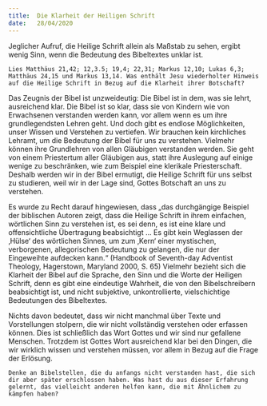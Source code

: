 ```yaml
---
title:  Die Klarheit der Heiligen Schrift
date:   28/04/2020
---
```


Jeglicher Aufruf, die Heilige Schrift allein als Maßstab zu sehen, ergibt wenig Sinn, wenn die Bedeutung des Bibeltextes unklar ist.

`Lies Matthäus 21,42; 12,3.5; 19,4; 22,31; Markus 12,10; Lukas 6,3; Matthäus 24,15 und Markus 13,14. Was enthält Jesu wiederholter Hinweis auf die Heilige Schrift in Bezug auf die Klarheit ihrer Botschaft?`

Das Zeugnis der Bibel ist unzweideutig: Die Bibel ist in dem, was sie lehrt, ausreichend klar. Die Bibel ist so klar, dass sie von Kindern wie von Erwachsenen verstanden werden kann, vor allem wenn es um ihre grundlegendsten Lehren geht. Und doch gibt es endlose Möglichkeiten, unser Wissen und Verstehen zu vertiefen. Wir brauchen kein kirchliches Lehramt, um die Bedeutung der Bibel für uns zu verstehen. Vielmehr können ihre Grundlehren von allen Gläubigen verstanden werden. Sie geht von einem Priestertum aller Gläubigen aus, statt ihre Auslegung auf einige wenige zu beschränken, wie zum Beispiel eine klerikale Priesterschaft. Deshalb werden wir in der Bibel ermutigt, die Heilige Schrift für uns selbst zu studieren, weil wir in der Lage sind, Gottes Botschaft an uns zu verstehen.

Es wurde zu Recht darauf hingewiesen, dass „das durchgängige Beispiel der biblischen Autoren zeigt, dass die Heilige Schrift in ihrem einfachen, wörtlichen Sinn zu verstehen ist, es sei denn, es ist eine klare und offensichtliche Übertragung beabsichtigt … Es gibt kein Weglassen der ‚Hülse‘ des wörtlichen Sinnes, um zum ‚Kern‘ einer mystischen, verborgenen, allegorischen Bedeutung zu gelangen, die nur der Eingeweihte aufdecken kann.“ (Handbook of Seventh-day Adventist Theology, Hagerstown, Maryland 2000, S. 65) Vielmehr bezieht sich die Klarheit der Bibel auf die Sprache, den Sinn und die Worte der Heiligen Schrift, denn es gibt eine eindeutige Wahrheit, die von den Bibelschreibern beabsichtigt ist, und nicht subjektive, unkontrollierte, vielschichtige Bedeutungen des Bibeltextes.

Nichts davon bedeutet, dass wir nicht manchmal über Texte und Vorstellungen stolpern, die wir nicht vollständig verstehen oder erfassen können. Dies ist schließlich das Wort Gottes und wir sind nur gefallene Menschen. Trotzdem ist Gottes Wort ausreichend klar bei den Dingen, die wir wirklich wissen und verstehen müssen, vor allem in Bezug auf die Frage der Erlösung.

`Denke an Bibelstellen, die du anfangs nicht verstanden hast, die sich dir aber später erschlossen haben. Was hast du aus dieser Erfahrung gelernt, das vielleicht anderen helfen kann, die mit Ähnlichem zu kämpfen haben?`